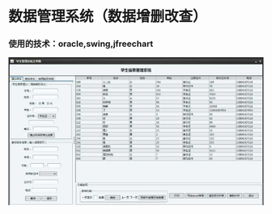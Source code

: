 # 数据管理系统（数据增删改查）
### 使用的技术：oracle,swing,jfreechart
![展示图片](https://github.com/vicotorz/StudentManagement/blob/master/show.jpg)